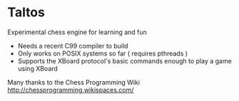 Taltos
======

Experimental chess engine for learning and fun

- Needs a recent C99 compiler to build
- Only works on POSIX systems so far ( requires pthreads )
- Supports the XBoard protocol's basic commands enough to play a game using XBoard

Many thanks to the Chess Programming Wiki http://chessprogramming.wikispaces.com/
